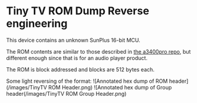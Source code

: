 # Tiny TV ROM Dump Reverse engineering
This device contains an unknown SunPlus 16-bit MCU.

The ROM contents are similar to those described in [the a3400pro repo](https://github.com/AndrewMohawk/a3400pro/blob/9156e07fcd380d5a382f0cc6390aed9eb7c1d8e2/sunplus.py), but different enough since that is for an audio player product.

The ROM is block addressed and blocks are 512 bytes each.

Some light reversing of the format:
![Annotated hex dump of ROM header](/images/TinyTV ROM Header.png)
![Annotated hex dump of Group header(/images/TinyTV ROM Group Header.png)
